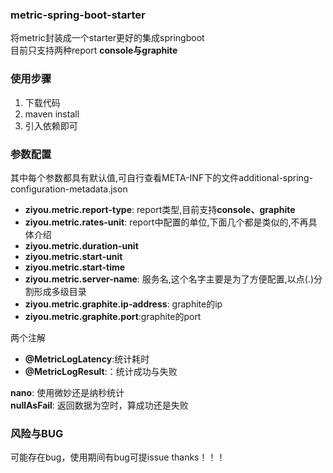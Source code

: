 ### metric-spring-boot-starter
将metric封装成一个starter更好的集成springboot</br>
目前只支持两种report **console与graphite**
### 使用步骤
1. 下载代码 
2. maven install 
3. 引入依赖即可
### 参数配置
其中每个参数都具有默认值,可自行查看META-INF下的文件additional-spring-configuration-metadata.json
- **ziyou.metric.report-type**: report类型,目前支持**console、graphite**
- **ziyou.metric.rates-unit**: report中配置的单位,下面几个都是类似的,不再具体介绍
- **ziyou.metric.duration-unit**
- **ziyou.metric.start-unit**
- **ziyou.metric.start-time**
- **ziyou.metric.server-name**: 服务名,这个名字主要是为了方便配置,以点(.)分割形成多级目录
- **ziyou.metric.graphite.ip-address**: graphite的ip
- **ziyou.metric.graphite.port**:graphite的port

两个注解<br>

- **@MetricLogLatency**:统计耗时
- **@MetricLogResult**:：统计成功与失败

**nano**: 使用微妙还是纳秒统计 <br>
**nullAsFail**: 返回数据为空时，算成功还是失败


### 风险与BUG
可能存在bug，使用期间有bug可提issue
thanks！！！
